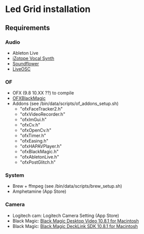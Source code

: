 # Led Grid installation

## Requirements

### Audio

* Ableton Live
* [iZotope Vocal Synth](https://mac-torrent-download.net/izotope-vocalsynth-1-0-0c/)
* [Soundflower](https://theapkwire.com/soundflower-for-mac/)
* [LiveOSC](https://livecontrol.q3f.org/ableton-liveapi/liveosc/)

### OF

* OFX (9.8 10.XX ??) to compile
* [OFXBlackMagic](https://github.com/kylemcdonald/ofxBlackmagic)
* Addons (see /bin/data/scripts/of_addons_setup.sh)
  * "ofxFaceTracker2.h"
  * "ofxVideoRecorder.h"
  * "ofxImGui.h"
  * "ofxCv.h"
  * "ofxOpenCv.h"
  * "ofxTimer.h"
  * "ofxEasing.h"
  * "ofxHAPAVPlayer.h"
  * "ofxBlackMagic.h"
  * "ofxAbletonLive.h"
  * "ofxPostGlitch.h"

### System

* Brew + ffmpeg (see /bin/data/scripts/brew_setup.sh)
* Amphetamine (App Store)

### Camera

* Logitech cam: Logitech Camera Setting (App Store)
* Black Magic: [Black Magic Desktop Video 10.8.1 for Macintosh](http://www.blackmagicdesign.com/support)
* Black Magic: [Black Magic DeckLink SDK 10.8.1 for Macintosh](http://www.blackmagicdesign.com/support)
